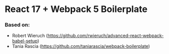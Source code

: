 # React 17 + Webpack 5 Boilerplate

### Based on:
- Robert Wieruch (https://github.com/rwieruch/advanced-react-webpack-babel-setup)
- Tania Rascia (https://github.com/taniarascia/webpack-boilerplate)
